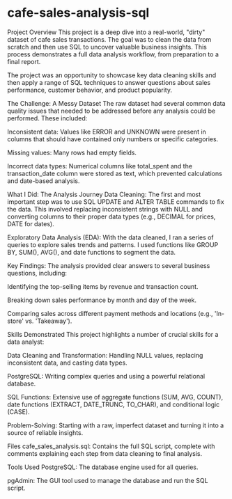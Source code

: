 # cafe-sales-analysis-sql

Project Overview
This project is a deep dive into a real-world, "dirty" dataset of cafe sales transactions. The goal was to clean the data from scratch and then use SQL to uncover valuable business insights. This process demonstrates a full data analysis workflow, from preparation to a final report.

The project was an opportunity to showcase key data cleaning skills and then apply a range of SQL techniques to answer questions about sales performance, customer behavior, and product popularity.

The Challenge: A Messy Dataset
The raw dataset had several common data quality issues that needed to be addressed before any analysis could be performed. These included:

Inconsistent data: Values like ERROR and UNKNOWN were present in columns that should have contained only numbers or specific categories.

Missing values: Many rows had empty fields.

Incorrect data types: Numerical columns like total_spent and the transaction_date column were stored as text, which prevented calculations and date-based analysis.

What I Did: The Analysis Journey
Data Cleaning: The first and most important step was to use SQL UPDATE and ALTER TABLE commands to fix the data. This involved replacing inconsistent strings with NULL and converting columns to their proper data types (e.g., DECIMAL for prices, DATE for dates).

Exploratory Data Analysis (EDA): With the data cleaned, I ran a series of queries to explore sales trends and patterns. I used functions like GROUP BY, SUM(), AVG(), and date functions to segment the data.

Key Findings: The analysis provided clear answers to several business questions, including:

Identifying the top-selling items by revenue and transaction count.

Breaking down sales performance by month and day of the week.

Comparing sales across different payment methods and locations (e.g., 'In-store' vs. 'Takeaway').

Skills Demonstrated
This project highlights a number of crucial skills for a data analyst:

Data Cleaning and Transformation: Handling NULL values, replacing inconsistent data, and casting data types.

PostgreSQL: Writing complex queries and using a powerful relational database.

SQL Functions: Extensive use of aggregate functions (SUM, AVG, COUNT), date functions (EXTRACT, DATE_TRUNC, TO_CHAR), and conditional logic (CASE).

Problem-Solving: Starting with a raw, imperfect dataset and turning it into a source of reliable insights.

Files
cafe_sales_analysis.sql: Contains the full SQL script, complete with comments explaining each step from data cleaning to final analysis.

Tools Used
PostgreSQL: The database engine used for all queries.

pgAdmin: The GUI tool used to manage the database and run the SQL script.
